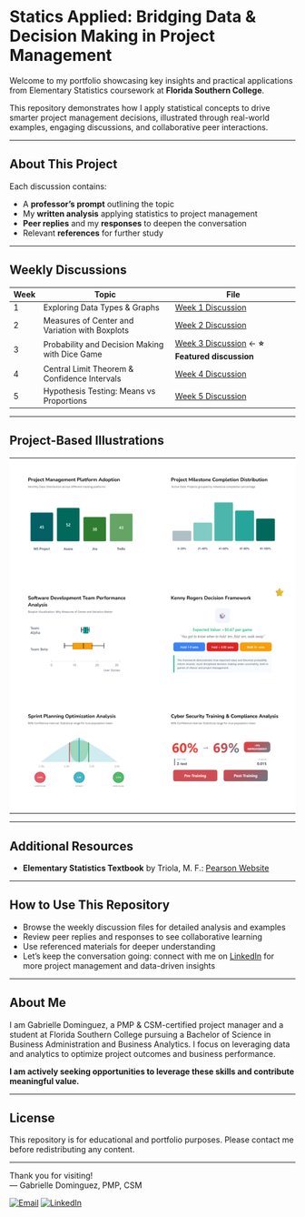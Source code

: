 # Statics Applied: Bridging Data & Decision Making in Project Management

Welcome to my portfolio showcasing key insights and practical applications from Elementary Statistics coursework at **Florida Southern College**.

This repository demonstrates how I apply statistical concepts to drive smarter project management decisions, illustrated through real-world examples, engaging discussions, and collaborative peer interactions.

---

## About This Project

Each discussion contains:  
- A **professor’s prompt** outlining the topic  
- My **written analysis** applying statistics to project management  
- **Peer replies** and my **responses** to deepen the conversation  
- Relevant **references** for further study  

---

## Weekly Discussions

| Week | Topic                                       | File                                    |
|------|---------------------------------------------|-----------------------------------------|
| 1    | Exploring Data Types & Graphs               | [Week 1 Discussion](week01-discussion.md) |
| 2    | Measures of Center and Variation with Boxplots | [Week 2 Discussion](week02-discussion.md) |
| 3    | Probability and Decision Making with Dice Game | [Week 3 Discussion](week03-discussion.md) ← **⭐ Featured discussion** |
| 4    | Central Limit Theorem & Confidence Intervals | [Week 4 Discussion](week04-discussion.md) |
| 5    | Hypothesis Testing: Means vs Proportions    | [Week 5 Discussion](week05-discussion.md) |

---

## Project-Based Illustrations

<table style="width: 100%; table-layout: fixed;">
  <!-- Week 1 -->
  <tr>
    <td align="center" style="padding: 15px; background-color: #fff; width: 50%;">
      <a href="week01-discussion.html">
        <img
          src="https://github.com/GabrielleDominguez/Statics-Applied-Bridging-Data-Decision-Making-in-Project-Management/raw/c07f9deae71ee44ee9b6c215b9ac8890221f271e/thumbnail%201%2C%20post.png"
          alt="Week 1 Graphic - Updated"
          style="width: 600px; height: auto; object-fit: contain;"
        />
      </a>
    </td>
    <td align="center" style="padding: 15px; background-color: #fff; width: 50%;">
      <a href="week01-discussion.html">
        <img
          src="https://github.com/GabrielleDominguez/Statics-Applied-Bridging-Data-Decision-Making-in-Project-Management/raw/c07f9deae71ee44ee9b6c215b9ac8890221f271e/thumbnail%202%2C%20post.png"
          alt="Week 1 Graph Variation - Updated"
          style="width: 600px; height: auto; object-fit: contain;"
        />
      </a>
    </td>
  </tr>

  <!-- Week 2 & Week 3 -->
  <tr>
    <td align="center" style="padding: 15px; background-color: #fff; width: 50%;">
      <a href="week02-discussion.html">
        <img
          src="https://github.com/GabrielleDominguez/Statics-Applied-Bridging-Data-Decision-Making-in-Project-Management/raw/5bbfc26ccf0bdb77807f6c550823e9def342452b/thumbnail%203%2C%20post.png"
          alt="Week 2 Slot 3 - Final Thumbnail"
          style="width: 600px; height: auto; object-fit: contain;"
        />
      </a>
    </td>
    <td align="center" style="padding: 15px; background-color: #fff; width: 50%;">
      <a href="week03-discussion.html">
        <img
          src="https://github.com/GabrielleDominguez/Statics-Applied-Bridging-Data-Decision-Making-in-Project-Management/raw/a6e29fe5131c603b0cf0589c7cd2849d3b79f7e5/thumbnail%204%2C%20post%20w%20star%20v3.png"
          alt="Week 3 Graphic - Star V3"
          style="width: 600px; height: auto; object-fit: contain;"
        />
      </a>
    </td>
  </tr>

  <!-- Week 4 & Week 5 -->
  <tr>
    <td align="center" style="padding: 15px; background-color: #fff; width: 50%;">
      <a href="week04-discussion.html">
        <img
          src="https://github.com/GabrielleDominguez/Statics-Applied-Bridging-Data-Decision-Making-in-Project-Management/raw/e0bbd7a7f691cc705e804e1b6d612bef786205f1/thumbnail%205%2C%20post%20(final%20v2).png"
          alt="Week 4 Illustration - Final V2"
          style="width: 600px; height: auto; object-fit: contain;"
        />
      </a>
    </td>
    <td align="center" style="padding: 15px; background-color: #fff; width: 50%;">
      <a href="week05-discussion.html">
        <img
          src="https://github.com/GabrielleDominguez/Statics-Applied-Bridging-Data-Decision-Making-in-Project-Management/raw/e5de1c69e920603f9ccbef413e3522006daa5435/thumbnail%206%2C%20post%20v6.png"
          alt="Week 5 Graphic - Final v6"
          style="width: 600px; height: auto; object-fit: contain;"
        />
      </a>
    </td>
  </tr>
</table>

---

## Additional Resources

- **Elementary Statistics Textbook** by Triola, M. F.: [Pearson Website](https://www.pearson.com/en-us/subject-catalog/p/elementary-statistics/P200000006399/9780137366446?srsltid=AfmBOop8xN8ZxkM5WyngISxC95exMUdZT0OO9hPBOkOjo8TVQgPUJjXr)

---

## How to Use This Repository

- Browse the weekly discussion files for detailed analysis and examples  
- Review peer replies and responses to see collaborative learning  
- Use referenced materials for deeper understanding  
- Let’s keep the conversation going: connect with me on [LinkedIn](https://www.linkedin.com/in/gabrielle-r-dominguez) for more project management and data-driven insights

---

## About Me

I am Gabrielle Dominguez, a PMP & CSM-certified project manager and a student at Florida Southern College pursuing a Bachelor of Science in Business Administration and Business Analytics. I focus on leveraging data and analytics to optimize project outcomes and business performance.

**I am actively seeking opportunities to leverage these skills and contribute meaningful value.**

---

## License

This repository is for educational and portfolio purposes. Please contact me before redistributing any content.

---

Thank you for visiting!  
— Gabrielle Dominguez, PMP, CSM  

[<img src="https://cdn.jsdelivr.net/gh/simple-icons/simple-icons/icons/gmail.svg" alt="Email" width="20" height="20">](mailto:gabrielledominguez05@gmail.com)
[<img src="https://cdn.jsdelivr.net/gh/simple-icons/simple-icons/icons/linkedin.svg" alt="LinkedIn" width="20" height="20">](https://www.linkedin.com/in/gabrielle-r-dominguez)
